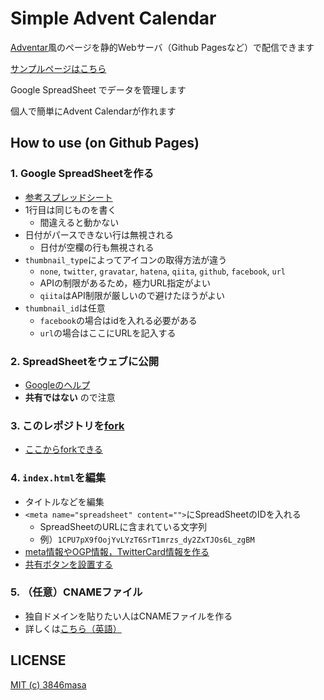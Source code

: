 # Simple Advent Calendar
[Adventar](http://www.adventar.org)風のページを静的Webサーバ（Github Pagesなど）で配信できます

[サンプルページはこちら](3846masa.github.io/simpleAdventCalendar/)

Google SpreadSheet でデータを管理します

個人で簡単にAdvent Calendarが作れます

## How to use (on Github Pages)

### 1. Google SpreadSheetを作る
- [参考スプレッドシート](https://docs.google.com/spreadsheets/d/1CPU7pX9fOojYvLYzT6SrT1mrzs_dy2ZxTJOs6L_zgBM/edit?usp=sharing)
- 1行目は同じものを書く
  - 間違えると動かない
- 日付がパースできない行は無視される
  - 日付が空欄の行も無視される
- ``thumbnail_type``によってアイコンの取得方法が違う
  - ``none``, ``twitter``, ``gravatar``, ``hatena``, ``qiita``, ``github``, ``facebook``, ``url``
  - APIの制限があるため，極力URL指定がよい
  - ``qiita``はAPI制限が厳しいので避けたほうがよい
- ``thumbnail_id``は任意
  - ``facebook``の場合はidを入れる必要がある
  - ``url``の場合はここにURLを記入する

### 2. SpreadSheetをウェブに公開
- [Googleのヘルプ](https://support.google.com/docs/answer/37579?hl=ja&ref_topic=2818999)
- **共有ではない** ので注意

### 3. このレポジトリを[fork](https://github.com/3846masa/simpleAdventCalendar/fork)
- [ここからforkできる](https://github.com/3846masa/simpleAdventCalendar/fork)

### 4. ``index.html``を編集
- タイトルなどを編集
- ``<meta name="spreadsheet" content="">``にSpreadSheetのIDを入れる
  - SpreadSheetのURLに含まれている文字列
  - 例）``1CPU7pX9fOojYvLYzT6SrT1mrzs_dy2ZxTJOs6L_zgBM``
- [meta情報やOGP情報，TwitterCard情報を作る](http://webcodetools.com/)
- [共有ボタンを設置する](http://www.ninja.co.jp/omatome/)

### 5. （任意）CNAMEファイル
- 独自ドメインを貼りたい人はCNAMEファイルを作る
- 詳しくは[こちら（英語）](https://help.github.com/articles/setting-up-a-custom-domain-with-github-pages/)

## LICENSE
[MIT (c) 3846masa](http://3846masa.mit-license.org/2015)
